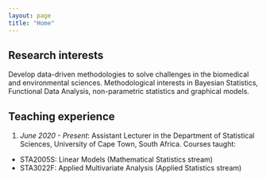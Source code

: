 ```yaml
---
layout: page
title: "Home"
---
```


## Research interests

Develop data-driven methodologies to solve challenges in the biomedical and environmental sciences. Methodological interests in
Bayesian Statistics, Functional Data Analysis, non-parametric statistics and graphical models.

## Teaching experience

1. *June 2020 - Present*: Assistant Lecturer in the Department of Statistical Sciences, University of Cape Town, South Africa. Courses taught:
  * STA2005S: Linear Models (Mathematical Statistics stream)
  * STA3022F: Applied Multivariate Analysis (Applied Statistics stream)



